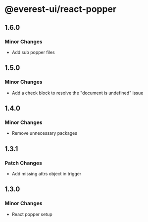 # @everest-ui/react-popper

## 1.6.0

### Minor Changes

- Add sub popper files

## 1.5.0

### Minor Changes

- Add a check block to resolve the "document is undefined" issue

## 1.4.0

### Minor Changes

- Remove unnecessary packages

## 1.3.1

### Patch Changes

- Add missing attrs object in trigger

## 1.3.0

### Minor Changes

- React popper setup
